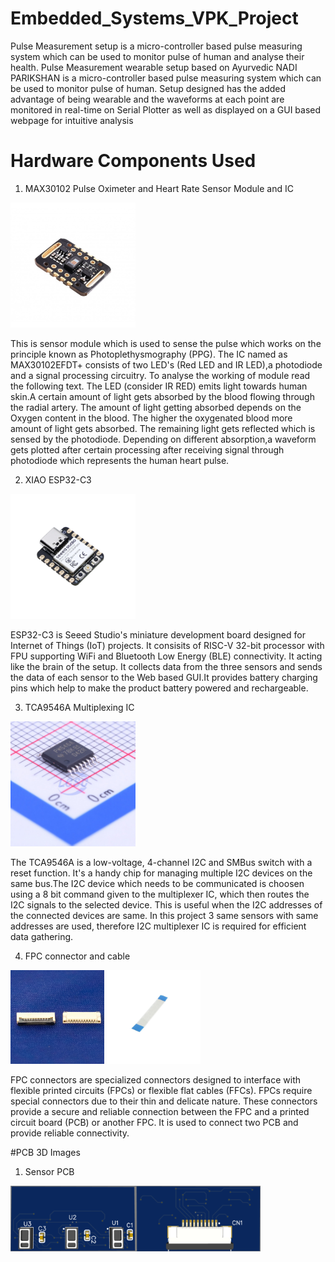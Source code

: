 # Embedded_Systems_VPK_Project
Pulse Measurement setup is a micro-controller based pulse measuring system which can be used to monitor pulse of human and analyse their health.
Pulse Measurement wearable setup based on Ayurvedic NADI PARIKSHAN is a micro-controller based pulse measuring system which can be used to monitor pulse of human. Setup designed has the added advantage of being wearable and the waveforms at each point are monitored in real-time on Serial Plotter as well as displayed on a GUI based webpage for intuitive analysis

# Hardware Components Used
1) MAX30102 Pulse Oximeter and Heart Rate Sensor Module and IC
<img src="https://github.com/AmoghJoshi-eng/Embedded_Systems_VPK_Project/blob/main/PCB_Photos/MAX30102_Sensor.jpg?raw=true" alt="Sensor_Module" width="200">


This is sensor module which is used to sense the pulse which works on the principle known as Photoplethysmography (PPG). The IC named as MAX30102EFDT+ consists of two LED's (Red LED and IR LED),a photodiode and a signal processing circuitry. To analyse the working of module read the following text. The LED (consider IR RED) emits light towards human skin.A certain amount of light gets absorbed by the blood flowing through the radial artery. The amount of light getting absorbed depends on the Oxygen content in the blood. The higher the oxygenated blood more amount of light gets absorbed. The remaining light gets reflected which is sensed by the photodiode. Depending on different absorption,a waveform gets plotted after certain processing after receiving signal through photodiode which represents the human heart pulse.

2) XIAO ESP32-C3
<img src="https://github.com/AmoghJoshi-eng/Embedded_Systems_VPK_Project/blob/main/PCB_Photos/Xiao_ESP32C3.jpg?raw=true" alt="Xiao_ESP32C3" width="200">


ESP32-C3 is Seeed Studio's miniature development board designed for Internet of Things (IoT) projects. It consisits of RISC-V 32-bit processor with FPU supporting WiFi and Bluetooth Low Energy (BLE) connectivity. It acting like the brain of the setup. It collects data from the three sensors and sends the data of each sensor to the Web based GUI.It provides battery charging pins which help to make the product battery powered and rechargeable.

3) TCA9546A Multiplexing IC
<img src="https://github.com/AmoghJoshi-eng/Embedded_Systems_VPK_Project/blob/main/PCB_Photos/TCA9546APWR.jpg" alt="Multiplexing_IC" width="200">

The TCA9546A is a low-voltage, 4-channel I2C and SMBus switch with a reset function. It's a handy chip for managing multiple I2C devices on the same bus.The I2C device which needs to be communicated is choosen using a 8 bit command given to the multiplexer IC, which then routes the I2C signals to the selected device. This is useful when the I2C addresses of the connected devices are same. In this project 3 same sensors with same addresses are used, therefore I2C multiplexer IC is required for efficient data gathering. 

4) FPC connector and cable
<img src="https://github.com/AmoghJoshi-eng/Embedded_Systems_VPK_Project/blob/main/PCB_Photos/FPC_connector.jpg" alt="FPC_connector" width="150">
<img src="https://github.com/AmoghJoshi-eng/Embedded_Systems_VPK_Project/blob/main/PCB_Photos/FPC_Cable.jpg" alt="FPC_Cable" width="150">

FPC connectors are specialized connectors designed to interface with flexible printed circuits (FPCs)  or flexible flat cables (FFCs). FPCs require special connectors due to their thin and delicate nature. These connectors provide a secure and reliable connection between the FPC and a printed circuit board (PCB) or another FPC. It is used to connect two PCB and provide reliable connectivity.

#PCB 3D Images
1. Sensor PCB
<div style="display:flex;">
<img src="https://github.com/AmoghJoshi-eng/Embedded_Systems_VPK_Project/blob/main/PCB_Photos/Sensor_PCB_TOP.png" alt="Sensor_PCB_TOP" width="200">
<img src="https://github.com/AmoghJoshi-eng/Embedded_Systems_VPK_Project/blob/main/PCB_Photos/Sensor_PCB_BOTTOM.png" alt="Sensor_PCB_BOTTOM" width="200">
</div>
